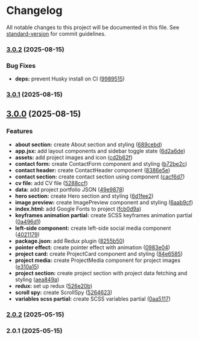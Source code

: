 # Changelog

All notable changes to this project will be documented in this file. See [standard-version](https://github.com/conventional-changelog/standard-version) for commit guidelines.

### [3.0.2](https://github.com/bryankazuro04/portfolio/compare/v3.0.1...v3.0.2) (2025-08-15)


### Bug Fixes

* **deps:** prevent Husky install on CI ([9989515](https://github.com/bryankazuro04/portfolio/commit/99895153a6d9fe690e2a9f20905de48ac5fb6f9b))

### [3.0.1](https://github.com/bryankazuro04/portfolio/compare/v3.0.0...v3.0.1) (2025-08-15)

## [3.0.0](https://github.com/bryankazuro04/portfolio/compare/v2.0.2...v3.0.0) (2025-08-15)


### Features

* **about section:** create About section and styling ([689cebd](https://github.com/bryankazuro04/portfolio/commit/689cebda477b48c78d7c6278168f97310c7f638c))
* **app.jsx:** add layout components and sidebar toggle state ([6d2a6de](https://github.com/bryankazuro04/portfolio/commit/6d2a6de3c4776ae18629144dac85a272d063b72a))
* **assets:** add project images and icon ([cd2b62f](https://github.com/bryankazuro04/portfolio/commit/cd2b62f2400a01c7979a5bcbdbdb88b50edede2e))
* **contact form:** create ContactForm component and styling ([b72be2c](https://github.com/bryankazuro04/portfolio/commit/b72be2c9633812920b49fa2778cea681529548ea))
* **contact header:** create ContactHeader component ([8386e5e](https://github.com/bryankazuro04/portfolio/commit/8386e5e473065d9ecb4e3d160408e5aa62580170))
* **contact section:** create contact section using component ([cacf6d7](https://github.com/bryankazuro04/portfolio/commit/cacf6d7183ce0ad5d4713f1490e4744b51c1b4e9))
* **cv file:** add CV file ([5288ccf](https://github.com/bryankazuro04/portfolio/commit/5288ccfa77a96195617d3b0f7ad73ab904f837b4))
* **data:** add project portfolio JSON ([49e9878](https://github.com/bryankazuro04/portfolio/commit/49e987814961bf5ea9ebe6f810d4baf697221db5))
* **hero section:** create Hero section and styling ([6d1fee2](https://github.com/bryankazuro04/portfolio/commit/6d1fee2f402e57914707f211dc02458021ae3f8a))
* **image preview:** create ImagePreview component and styling ([6aab9cf](https://github.com/bryankazuro04/portfolio/commit/6aab9cfbf972109e1e566484890e565fa76e9a45))
* **index.html:** add Google Fonts to project ([fcb0d9a](https://github.com/bryankazuro04/portfolio/commit/fcb0d9aa0c7658470b9ad2634a2c1715e7d9758e))
* **keyframes animation partial:** create SCSS keyframes animation partial ([0a496d1](https://github.com/bryankazuro04/portfolio/commit/0a496d1af29d5852373927c929bac82ed5275020))
* **left-side component:** create left-side social media component ([4021179](https://github.com/bryankazuro04/portfolio/commit/40211798238baf3cd50bed50e27382fb2d4d45b2))
* **package.json:** add Redux plugin ([8255b50](https://github.com/bryankazuro04/portfolio/commit/8255b50805f3bc12d864b24314ffb2f65bf58b37))
* **pointer effect:** create pointer effect with animation ([0983e04](https://github.com/bryankazuro04/portfolio/commit/0983e045362de16ec580b9b81c7f3f95c246fd46))
* **project card:** create ProjectCard component and styling ([84e6585](https://github.com/bryankazuro04/portfolio/commit/84e6585c8a3207d65bd59d969b6d7f30a72d7b65))
* **project media:** create ProjectMedia component for project images ([e310a15](https://github.com/bryankazuro04/portfolio/commit/e310a153e8189c97d11598edafecdf9d2f71b3c9))
* **project section:** create project section with project data fetching and styling ([aea849a](https://github.com/bryankazuro04/portfolio/commit/aea849a90639380bbd78f77e2ee9d9a7003d9b94))
* **redux:** set up redux ([526e20b](https://github.com/bryankazuro04/portfolio/commit/526e20ba3b106201fa0b952ed6f48a19a5db0f11))
* **scroll spy:** create ScrollSpy ([5264623](https://github.com/bryankazuro04/portfolio/commit/526462379ab88f537224b97b25c3e4511c80a01b))
* **variables scss partial:** create SCSS variables partial ([0aa5117](https://github.com/bryankazuro04/portfolio/commit/0aa51174d21a28be61621e5f591e72da755428cc))

### [2.0.2](https://github.com/bryankazuro04/portfolio/compare/v2.0.1...v2.0.2) (2025-05-15)

### 2.0.1 (2025-05-15)
